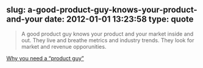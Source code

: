 slug: a-good-product-guy-knows-your-product-and-your
date: 2012-01-01 13:23:58
type: quote
---

> A good product guy knows your product and your market inside and out. They live and breathe metrics and industry trends. They look for market and revenue opporunities.

[Why you need a “product guy”](http://sachin.posterous.com/product-guys)
